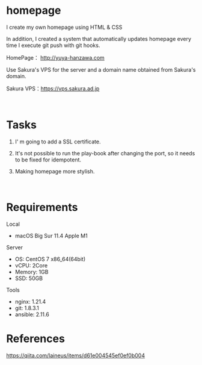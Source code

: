 # homepage 

I create my own homepage using HTML & CSS

In addition, I created a system that automatically updates homepage every time I execute git push with git hooks.

HomePage： http://yuya-hanzawa.com

Use Sakura's VPS for the server and a domain name obtained from Sakura's domain.

Sakura VPS：https://vps.sakura.ad.jp

</br>

# Tasks
1. I' m going to add a SSL certificate.

2. It's not possible to run the play-book after changing the port, so it needs to be fixed for idempotent.

3. Making homepage more stylish.

</br>

# Requirements
Local
- macOS Big Sur 11.4 Apple M1

Server  
- OS: CentOS 7 x86_64(64bit)  
- vCPU: 2Core  
- Memory: 1GB  
- SSD: 50GB  

Tools
- nginx: 1.21.4
- git: 1.8.3.1
- ansible: 2.11.6

# References
https://qiita.com/laineus/items/d61e004545ef0ef0b004
